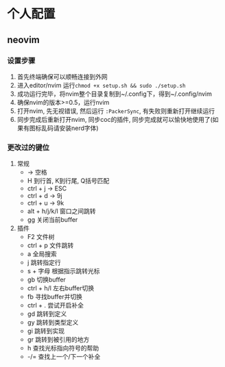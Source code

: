 # 个人配置

## neovim
### 设置步骤
1. 首先终端确保可以顺畅连接到外网
2. 进入editor/nvim 运行`chmod +x setup.sh && sudo ./setup.sh`
3. 成功运行完毕，将nvim整个目录复制到~/.config下，得到~/.config/nvim
4. 确保nvim的版本>=0.5，运行nvim
5. 打开nvim, 先无视错误, 然后运行 `:PackerSync`, 有失败则重新打开继续运行
6. 同步完成后重新打开nvim, 同步coc的插件, 同步完成就可以愉快地使用了(如果有图标乱码请安装nerd字体)

### 更改过的键位
1. 常规
    - <leader> -> 空格
    - H 到行首, K到行尾, Q括号匹配
    - ctrl + j -> ESC
    - ctrl + d -> 9j
    - ctrl + u -> 9k
    - alt + h/j/k/l 窗口之间跳转
    - <leader>gg 关闭当前buffer
2. 插件
    - F2 文件树
    - ctrl + p 文件跳转
    - <leader>a 全局搜索
    - <leader>j 跳转指定行
    - s + 字母 根据指示跳转光标
    - gb 切换buffer
    - ctrl + h/l 左右buffer切换 
    - <leader>fb 寻找buffer并切换
    - ctrl + . 尝试开启补全
    - gd 跳转到定义
    - gy 跳转到类型定义
    - gi 跳转到实现
    - gr 跳转到被引用的地方
    - <leader>h 查找光标指向符号的帮助
    - <leader> -/= 查找上一个/下一个补全



